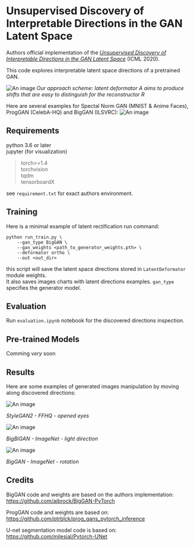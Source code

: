 # Unsupervised Discovery of Interpretable Directions in the GAN Latent Space

Authors official implementation of the [_Unsupervised Discovery of Interpretable Directions in the GAN Latent Space_](https://arxiv.org/abs/2002.03754) (ICML 2020).

This code explores interpretable latent space directions of a pretrained GAN.

![An image](./images/rect_icml2020_2.png)
_Our approach scheme: latent deformator A aims to produce shifts that are easy to distinguish for the reconstructor R_

Here are several examples for Spectal Norm GAN (MNIST & Anime Faces), ProgGAN (CelebA-HQ) and BigGAN (ILSVRC):
![An image](./images/tizer.png)

## Requirements
python 3.6 or later\
jupyter (for visualization)
>torch>=1.4\
torchvision\
tqdm\
tensorboardX

see ```requirement.txt``` for exact authors environment.

## Training

Here is a minimal example of latent rectification run command:
```
python run_train.py \
    --gan_type BigGAN \
    --gan_weights <path_to_generator_weights.pth> \
    --deformator ortho \
    --out <out_dir>
```
this script will save the latent space directions stored in ``LatentDeformator`` module weights. \
It also saves images charts with latent directions examples.
```gan_type``` specifies the generator model.

## Evaluation

Run ```evaluation.ipynb``` notebook for the discovered directions inspection.

## Pre-trained Models

Comming _very_ soon

## Results

Here are some examples of generated images manipulation by moving along discovered directions:

![An image](./images/stylegan2_kid2_eyes.gif)

_StyleGAN2 - FFHQ - opened eyes_

![An image](./images/bigbigan_mushroom_light.gif)

_BigBiGAN - ImageNet - light direction_

![An image](./images/bird_rotation.gif)

_BigGAN - ImageNet - rotation_

## Credits
BigGAN code and weights are based on the authors implementation:
https://github.com/ajbrock/BigGAN-PyTorch

ProgGAN code and weights are based on:
https://github.com/ptrblck/prog_gans_pytorch_inference

U-net segmentation model code is based on:
https://github.com/milesial/Pytorch-UNet
